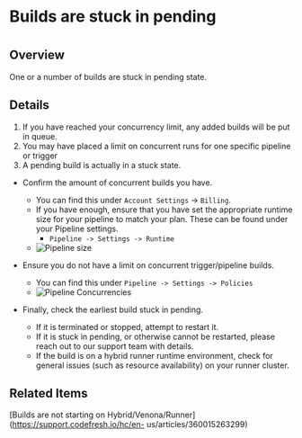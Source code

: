 # Builds are stuck in pending

#

## Overview

One or a number of builds are stuck in pending state.

## Details

  1. If you have reached your concurrency limit, any added builds will be put in queue.
  2. You may have placed a limit on concurrent runs for one specific pipeline or trigger
  3. A pending build is actually in a stuck state.

  * Confirm the amount of concurrent builds you have.

    * You can find this under `Account Settings` -> `Billing`.
    * If you have enough, ensure that you have set the appropriate runtime size for your pipeline to match your plan. These can be found under your Pipeline settings. 
      * `Pipeline -> Settings -> Runtime`
    * ![Pipeline size](https://support.codefresh.io/hc/article_attachments/360015850839/pipeline-size.png)
  * Ensure you do not have a limit on concurrent trigger/pipeline builds.

    * You can find this under `Pipeline -> Settings -> Policies`
    * ![Pipeline Concurrencies](https://support.codefresh.io/hc/article_attachments/360015828440/policies-concurrencies.png)
  * Finally, check the earliest build stuck in pending.

    * If it is terminated or stopped, attempt to restart it.
    * If it is stuck in pending, or otherwise cannot be restarted, please reach out to our support team with details.
    * If the build is on a hybrid runner runtime environment, check for general issues (such as resource availability) on your runner cluster.

## Related Items

[Builds are not starting on
Hybrid/Venona/Runner](https://support.codefresh.io/hc/en-
us/articles/360015263299)

